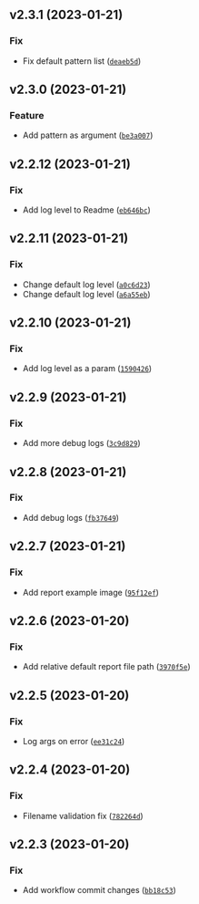 <!--next-version-placeholder-->

## v2.3.1 (2023-01-21)
### Fix
* Fix default pattern list ([`deaeb5d`](https://github.com/easingthemes/physical2logical/commit/deaeb5df60e8b43843216a456eb9a1baf83f5e97))

## v2.3.0 (2023-01-21)
### Feature
* Add pattern as argument ([`be3a007`](https://github.com/easingthemes/physical2logical/commit/be3a0074815bdc79d7af45c2793628b3509ee595))

## v2.2.12 (2023-01-21)
### Fix
* Add log level to Readme ([`eb646bc`](https://github.com/easingthemes/physical2logical/commit/eb646bc05db7a87d4b674ebd5e7c714589be71bb))

## v2.2.11 (2023-01-21)
### Fix
* Change default log level ([`a0c6d23`](https://github.com/easingthemes/physical2logical/commit/a0c6d23b99516fd08505593fb6577296d5de020f))
* Change default log level ([`a6a55eb`](https://github.com/easingthemes/physical2logical/commit/a6a55eb8f9abb7c4010559c093569be1350bf2bc))

## v2.2.10 (2023-01-21)
### Fix
* Add log level as a param ([`1590426`](https://github.com/easingthemes/physical2logical/commit/159042693a3b3861757a0decada5174974765e95))

## v2.2.9 (2023-01-21)
### Fix
* Add more debug logs ([`3c9d829`](https://github.com/easingthemes/physical2logical/commit/3c9d829fd65b9482dadbc3c8945118421a6c76c4))

## v2.2.8 (2023-01-21)
### Fix
* Add debug logs ([`fb37649`](https://github.com/easingthemes/physical2logical/commit/fb376495723765c0172cc65c1d85fc3351d96006))

## v2.2.7 (2023-01-21)
### Fix
* Add report example image ([`95f12ef`](https://github.com/easingthemes/physical2logical/commit/95f12efcb34040f3e23c4adf1051ae4edc0ffcb4))

## v2.2.6 (2023-01-20)
### Fix
* Add relative default report file path ([`3970f5e`](https://github.com/easingthemes/physical2logical/commit/3970f5e4e292185b0a4988278c62a812b189ca5c))

## v2.2.5 (2023-01-20)
### Fix
* Log args on error ([`ee31c24`](https://github.com/easingthemes/physical2logical/commit/ee31c24b26e341119c170a15319738f830934a68))

## v2.2.4 (2023-01-20)
### Fix
* Filename validation fix ([`782264d`](https://github.com/easingthemes/physical2logical/commit/782264d329d49f3b815108ba15aefb02dfc2d54b))

## v2.2.3 (2023-01-20)
### Fix
* Add workflow commit changes ([`bb18c53`](https://github.com/easingthemes/physical2logical/commit/bb18c53eb60655030987d9784e1a6c751dcdf70e))

